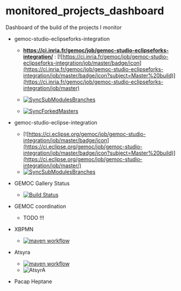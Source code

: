 # monitored_projects_dashboard
Dashboard of the build of the projects I monitor

* gemoc-studio-eclipseforks-integration
  * **https://ci.inria.fr/gemoc/job/gemoc-studio-eclipseforks-integration/** :  [![https://ci.inria.fr/gemoc/job/gemoc-studio-eclipseforks-integration/job/master/badge/icon](https://ci.inria.fr/gemoc/job/gemoc-studio-eclipseforks-integration/job/master/badge/icon?subject=Master%20build)](https://ci.inria.fr/gemoc/job/gemoc-studio-eclipseforks-integration/job/master)

  * [![SyncSubModulesBranches](https://github.com/gemoc/gemoc-studio-eclipseforks-integration/actions/workflows/syncSubmodulesBranches.yml/badge.svg)](https://github.com/gemoc/gemoc-studio-eclipseforks-integration/actions/workflows/syncSubmodulesBranches.yml) 

  * [![SyncForkedMasters](https://github.com/gemoc/gemoc-studio-eclipseforks-integration/actions/workflows/sync-forked-master.yml/badge.svg)](https://github.com/gemoc/gemoc-studio-eclipseforks-integration/actions/workflows/sync-forked-master.yml) 

* gemoc-studio-eclipse-integration
  * [![https://ci.eclipse.org/gemoc/job/gemoc-studio-integration/job/master/badge/icon](https://ci.eclipse.org/gemoc/job/gemoc-studio-integration/job/master/badge/icon?subject=Master%20build)](https://ci.eclipse.org/gemoc/job/gemoc-studio-integration/job/master/)
  * [![SyncSubModulesBranches](https://github.com/gemoc/gemoc-studio-eclipse-integration/actions/workflows/syncSubModuleBranches.yml/badge.svg)](https://github.com/gemoc/gemoc-studio-eclipse-integration/actions/workflows/syncSubModuleBranches.yml)

* GEMOC Gallery Status
  *  [![Build Status](https://ci.inria.fr/gemoc/buildStatus/icon?job=GEMOC+Gallery+Status)](https://ci.inria.fr/gemoc/job/GEMOC%20Gallery%20Status/)

* GEMOC coordination
  *   TODO !!! 

* XBPMN
  *  [![maven workflow](https://github.com/gemoc/xbpmn/actions/workflows/tycho.yml/badge.svg)](https://github.com/gemoc/xbpmn/actions/workflows/tycho.yml "Tycho build") 

* Atsyra
  * [![maven workflow](https://gitlab.inria.fr/atsyra/atsyra2/badges/master/pipeline.svg)](https://gitlab.inria.fr/atsyra/atsyra2/badges/master/pipeline.svg "Tycho build") 
  * ![AtsyrA](https://gitlab.inria.fr/atsyra/atsyra2/badges/master/pipeline.svg)
* Pacap Heptane  
 
